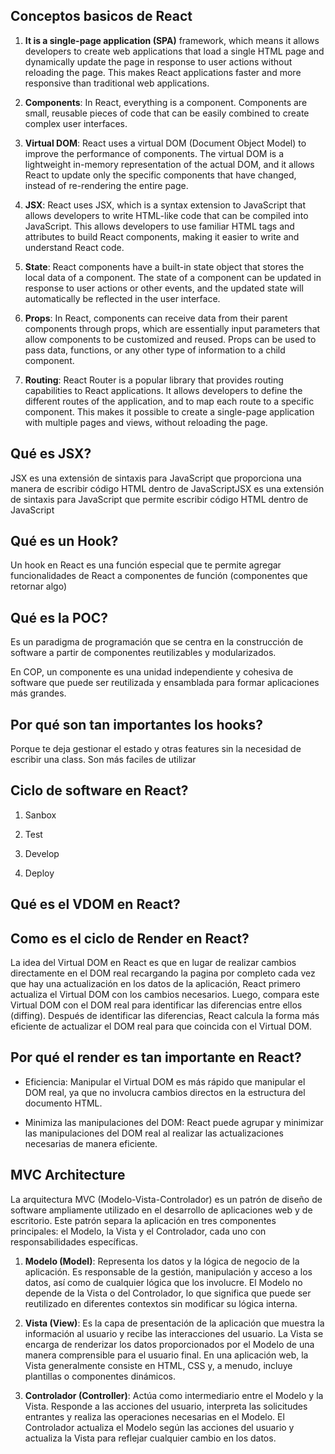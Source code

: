 ## Conceptos basicos de React

1. **It is a single-page application (SPA)** framework,
   which means it allows developers to create web applications that load a
   single HTML page and dynamically update the page in response to user 
   actions without reloading the page. This makes React applications faster
   and more responsive than traditional web applications.

2. **Components**: In React, everything is a component.
   Components are small, reusable pieces of code that can be easily 
   combined to create complex user interfaces.

3. **Virtual DOM**: React uses a virtual DOM (Document 
   Object Model) to improve the performance of components. The virtual DOM 
   is a lightweight in-memory representation of the actual DOM, and it 
   allows React to update only the specific components that have changed, 
   instead of re-rendering the entire page.

4. **JSX**: React uses JSX, which is a syntax extension
   to JavaScript that allows developers to write HTML-like code that can 
   be compiled into JavaScript. This allows developers to use familiar HTML
   tags and attributes to build React components, making it easier to 
   write and understand React code.

5. **State**: React components have a built-in state 
   object that stores the local data of a component. The state of a 
   component can be updated in response to user actions or other events, 
   and the updated state will automatically be reflected in the user 
   interface.

6. **Props**: In React, components can receive data 
   from their parent components through props, which are essentially input 
   parameters that allow components to be customized and reused. Props can 
   be used to pass data, functions, or any other type of information to a 
   child component.

7. **Routing**: React Router is a popular library that 
   provides routing capabilities to React applications. It allows 
   developers to define the different routes of the application, and to map
   each route to a specific component. This makes it possible to create a 
   single-page application with multiple pages and views, without reloading
   the page.

## Qué es JSX?

JSX es una extensión de sintaxis para JavaScript que proporciona una manera de escribir código HTML dentro de JavaScriptJSX es una extensión de sintaxis para JavaScript que permite escribir código HTML dentro de JavaScript

## Qué es un Hook?

Un hook en React es una función especial que te permite agregar funcionalidades de React a componentes de función (componentes que retornar algo)

## Qué es la POC?

Es un paradigma de programación que se centra en la construcción de software a partir de componentes reutilizables y modularizados.

En COP, un componente es una unidad independiente y cohesiva de software que puede ser reutilizada y ensamblada para formar aplicaciones más grandes.

## Por qué son tan importantes los hooks?

Porque te deja gestionar el estado y otras features sin la necesidad de escribir una class. Son más faciles de utilizar

## Ciclo de software en React?

1. Sanbox

2. Test

3. Develop

4. Deploy



## Qué es el VDOM en React?



## Como es el ciclo de Render en React?

La idea del Virtual DOM en React es que en lugar de realizar cambios directamente en el DOM real recargando la pagina por completo cada vez que hay una actualización en los datos de la aplicación, React primero actualiza el Virtual DOM con los cambios necesarios. Luego, compara este Virtual DOM con el DOM real para identificar las diferencias entre ellos (diffing). Después de identificar las diferencias, React calcula la forma más eficiente de actualizar el DOM real para que coincida con el Virtual DOM.

## 

## Por qué el render es tan importante en React?

- Eficiencia: Manipular el Virtual DOM es más rápido que manipular el DOM real, ya que no involucra cambios directos en la estructura del documento HTML.

- Minimiza las manipulaciones del DOM: React puede agrupar y minimizar las manipulaciones del DOM real al realizar las actualizaciones necesarias de manera eficiente.



## MVC Architecture

La arquitectura MVC (Modelo-Vista-Controlador) es un patrón de diseño de software ampliamente utilizado en el desarrollo de aplicaciones web y de escritorio. Este patrón separa la aplicación en tres componentes principales: el Modelo, la Vista y el Controlador, cada uno con responsabilidades específicas.

1. **Modelo (Model)**: Representa los datos y la lógica de negocio de la aplicación. Es responsable de la gestión, manipulación y acceso a los datos, así como de cualquier lógica que los involucre. El Modelo no depende de la Vista o del Controlador, lo que significa que puede ser reutilizado en diferentes contextos sin modificar su lógica interna.

2. **Vista (View)**: Es la capa de presentación de la aplicación que muestra la información al usuario y recibe las interacciones del usuario. La Vista se encarga de renderizar los datos proporcionados por el Modelo de una manera comprensible para el usuario final. En una aplicación web, la Vista generalmente consiste en HTML, CSS y, a menudo, incluye plantillas o componentes dinámicos.

3. **Controlador (Controller)**: Actúa como intermediario entre el Modelo y la Vista. Responde a las acciones del usuario, interpreta las solicitudes entrantes y realiza las operaciones necesarias en el Modelo. El Controlador actualiza el Modelo según las acciones del usuario y actualiza la Vista para reflejar cualquier cambio en los datos.
